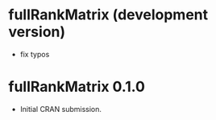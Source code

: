 # fullRankMatrix (development version)

* fix typos

# fullRankMatrix 0.1.0

* Initial CRAN submission.
